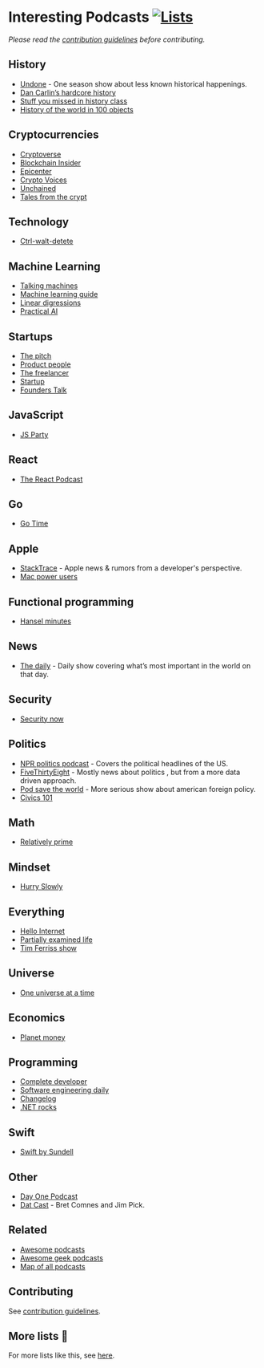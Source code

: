 # Interesting Podcasts [![Lists](https://img.shields.io/badge/More%20Lists-📔-blue.svg)](https://github.com/learn-anything/curated-lists#readme)
*Please read the [contribution guidelines](contributing.md#readme) before contributing.*

## History
- [Undone](https://gimletmedia.com/undone/) - One season show about less known historical happenings.
- [Dan Carlin’s hardcore history](http://www.dancarlin.com/hardcore-history-series/)
- [Stuff you missed in history class](http://www.missedinhistory.com/)
- [History of the world in 100 objects](http://www.bbc.co.uk/programmes/b00nrtd2/episodes/downloads)

## Cryptocurrencies
- [Cryptoverse](https://player.fm/series/the-cryptoverse)
- [Blockchain Insider](http://bi.11fs.com/)
- [Epicenter](https://epicenter.tv/)
- [Crypto Voices](https://cryptovoices.com/)
- [Unchained](http://unchainedpodcast.co/)
- [Tales from the crypt](https://talesfromthecrypt.libsyn.com/)

## Technology
- [Ctrl-walt-detete](https://www.theverge.com/ctrl-walt-delete)

## Machine Learning
- [Talking machines](http://www.thetalkingmachines.com/)
- [Machine learning guide](https://itunes.apple.com/us/podcast/machine-learning-guide/id1204521130)
- [Linear digressions](http://lineardigressions.com/)
- [Practical AI](https://changelog.com/practicalai)

## Startups
- [The pitch](https://thepitch.fm/)
- [Product people](http://www.productpeople.tv/)
- [The freelancer](https://pjrvs.com/podcast/)
- [Startup](https://gimletmedia.com/startup/)
- [Founders Talk](https://changelog.com/founderstalk)

## JavaScript
- [JS Party](https://changelog.com/jsparty)

## React
- [The React Podcast](https://changelog.com/reactpodcast)

## Go
- [Go Time](https://changelog.com/gotime)

## Apple
- [StackTrace](https://stacktracepodcast.fm/) - Apple news & rumors from a developer's perspective.
- [Mac power users](https://www.relay.fm/mpu)

## Functional programming
- [Hansel minutes](https://hanselminutes.com/)

## News
- [The daily](https://www.nytimes.com/podcasts/the-daily) - Daily show covering what’s most important in the world on that day.

## Security
- [Security now](https://twit.tv/shows/security-now)

## Politics
- [NPR politics podcast](http://www.npr.org/podcasts/510310/npr-politics-podcast) - Covers the political headlines of the US.
- [FiveThirtyEight](https://fivethirtyeight.com/tag/politics-podcast/) - Mostly news about politics , but from a more data driven approach.
- [Pod save the world](https://art19.com/shows/pod-save-the-world) - More serious show about american foreign policy.
- [Civics 101](http://www.npr.org/podcasts/512508710/civics-101)

## Math
- [Relatively prime](https://briankoberlein.com/podcasts/)

## Mindset
- [Hurry Slowly](http://hurryslowly.co/)

## Everything
- [Hello Internet](http://www.hellointernet.fm)
- [Partially examined life](https://partiallyexaminedlife.com/)
- [Tim Ferriss show](http://tim.blog/podcast/)

## Universe
- [One universe at a time](https://briankoberlein.com/podcasts/)

## Economics
- [Planet money](http://www.npr.org/sections/money/)

## Programming
- [Complete developer](http://completedeveloperpodcast.com/)
- [Software engineering daily](https://softwareengineeringdaily.com/)
- [Changelog](https://changelog.com/)
- [.NET rocks](https://www.dotnetrocks.com/)

## Swift
- [Swift by Sundell](https://overcast.fm/itunes1267161825/swift-by-sundell)

## Other
- [Day One Podcast](https://itunes.apple.com/us/podcast/the-day-one-podcast/id1366598938)
- [Dat Cast](https://dat-cast.hashbase.io/) - Bret Comnes and Jim Pick.

## Related
- [Awesome podcasts](https://github.com/rShetty/awesome-podcasts#readme)
- [Awesome geek podcasts](https://github.com/guipdutra/awesome-geek-podcasts#readme)
- [Map of all podcasts](http://www.muffin.works/podcastuniverse/)

## Contributing
See [contribution guidelines](contributing.md#readme).

## More lists 📝
For more lists like this, see [here](https://github.com/learn-anything/curated-lists#readme).